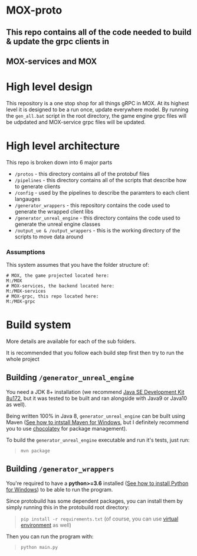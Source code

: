 # MOX-proto

## This repo contains all of the code needed to build & update the grpc clients in
## MOX-services and MOX


# High level design

This repository is a one stop shop for all things gRPC in MOX. At its highest level it is
designed to be a run once, update everywhere model. By running the `gen_all.bat` script in
the root directory, the game engine grpc files will be udpdated and MOX-service grpc files will be updated.

# High level architecture

This repo is broken down into 6 major parts

* `/protos` -  this directory contains all of the protobuf files
* `/pipelines` - this directory contains all of the scripts that describe how to generate clients
* `/config` - used by the pipelines to describe the paramters to each client langauges
* `/generator_wrappers` - this repository contains the code used to generate the wrapped client libs
* `/generator_unreal_engine` - this directory contains the code used to generate the unreal engine classes
* `/output_ue & /output_wrappers` - this is the working directory of the scripts to move data around



### Assumptions

This system assumes that you have the folder structure of:
```
# MOX, the game projected located here:
M:/MOX
# MOX-services, the backend located here:
M:/MOX-services
# MOX-grpc, this repo located here:
M:/MOX-grpc
```


# Build system

More details are available for each of the sub folders.

It is recommended that you follow each build step first then try to run the whole project

## Building `/generator_unreal_engine`

You need a JDK 8+ installation (we recommend [Java SE Development Kit 8u172](http://www.oracle.com/technetwork/java/javase/downloads/jdk8-downloads-2133151.html),
but it was tested to be built and ran alongside with Java9 or Java10 as well).

Being written 100% in Java 8, `generator_unreal_engine` can be built using Maven ([See how to intstall Maven for Windows](https://maven.apache.org/guides/getting-started/windows-prerequisites.html),
but I definitely recommend you to use [chocolatey](https://chocolatey.org) for package management).

To build the `generator_unreal_engine` executable and run it's tests, just run:
>`mvn package`


## Building `/generator_wrappers`

You're required to have a **python>=3.6** installed ([See how to install Python for Windows](https://www.howtogeek.com/197947/how-to-install-python-on-windows/)) to be able to run the program.

Since protobuild has some dependent packages, you can install them by simply running this in the protobuild root directory:
>`pip install -r requirements.txt` (of course, you can use [virtual environment](https://virtualenv.pypa.io/en/stable/) as well)

Then you can run the program with:
>`python main.py`
